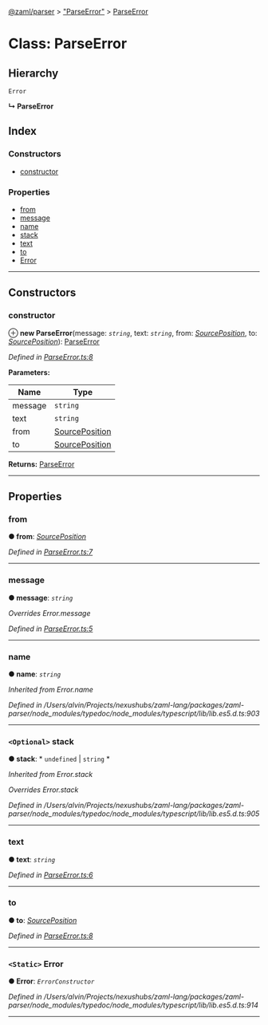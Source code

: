 [@zaml/parser](../README.md) > ["ParseError"](../modules/_parseerror_.md) > [ParseError](../classes/_parseerror_.parseerror.md)

# Class: ParseError

## Hierarchy

 `Error`

**↳ ParseError**

## Index

### Constructors

* [constructor](_parseerror_.parseerror.md#constructor)

### Properties

* [from](_parseerror_.parseerror.md#from)
* [message](_parseerror_.parseerror.md#message)
* [name](_parseerror_.parseerror.md#name)
* [stack](_parseerror_.parseerror.md#stack)
* [text](_parseerror_.parseerror.md#text)
* [to](_parseerror_.parseerror.md#to)
* [Error](_parseerror_.parseerror.md#error)

---

## Constructors

<a id="constructor"></a>

###  constructor

⊕ **new ParseError**(message: *`string`*, text: *`string`*, from: *[SourcePosition](../interfaces/_textstream_.sourceposition.md)*, to: *[SourcePosition](../interfaces/_textstream_.sourceposition.md)*): [ParseError](_parseerror_.parseerror.md)

*Defined in [ParseError.ts:8](https://github.com/nexushubs/zaml-lang/blob/91fabd9/packages/zaml-parser/src/ParseError.ts#L8)*

**Parameters:**

| Name | Type |
| ------ | ------ |
| message | `string` |
| text | `string` |
| from | [SourcePosition](../interfaces/_textstream_.sourceposition.md) |
| to | [SourcePosition](../interfaces/_textstream_.sourceposition.md) |

**Returns:** [ParseError](_parseerror_.parseerror.md)

___

## Properties

<a id="from"></a>

###  from

**● from**: *[SourcePosition](../interfaces/_textstream_.sourceposition.md)*

*Defined in [ParseError.ts:7](https://github.com/nexushubs/zaml-lang/blob/91fabd9/packages/zaml-parser/src/ParseError.ts#L7)*

___
<a id="message"></a>

###  message

**● message**: *`string`*

*Overrides Error.message*

*Defined in [ParseError.ts:5](https://github.com/nexushubs/zaml-lang/blob/91fabd9/packages/zaml-parser/src/ParseError.ts#L5)*

___
<a id="name"></a>

###  name

**● name**: *`string`*

*Inherited from Error.name*

*Defined in /Users/alvin/Projects/nexushubs/zaml-lang/packages/zaml-parser/node_modules/typedoc/node_modules/typescript/lib/lib.es5.d.ts:903*

___
<a id="stack"></a>

### `<Optional>` stack

**● stack**: * `undefined` &#124; `string`
*

*Inherited from Error.stack*

*Overrides Error.stack*

*Defined in /Users/alvin/Projects/nexushubs/zaml-lang/packages/zaml-parser/node_modules/typedoc/node_modules/typescript/lib/lib.es5.d.ts:905*

___
<a id="text"></a>

###  text

**● text**: *`string`*

*Defined in [ParseError.ts:6](https://github.com/nexushubs/zaml-lang/blob/91fabd9/packages/zaml-parser/src/ParseError.ts#L6)*

___
<a id="to"></a>

###  to

**● to**: *[SourcePosition](../interfaces/_textstream_.sourceposition.md)*

*Defined in [ParseError.ts:8](https://github.com/nexushubs/zaml-lang/blob/91fabd9/packages/zaml-parser/src/ParseError.ts#L8)*

___
<a id="error"></a>

### `<Static>` Error

**● Error**: *`ErrorConstructor`*

*Defined in /Users/alvin/Projects/nexushubs/zaml-lang/packages/zaml-parser/node_modules/typedoc/node_modules/typescript/lib/lib.es5.d.ts:914*

___

